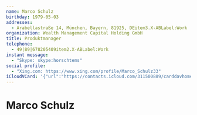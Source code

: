 ```yaml
---
name: Marco Schulz
birthday: 1979-05-03
addresses:
  - Arabellastraße 14, München, Bayern, 81925, DEitem3.X-ABLabel:Work
organization: Wealth Management Capital Holding GmbH
title: Produktmanager
telephone:
  - 49|89|678205409item2.X-ABLabel:Work
instant message:
  - "Skype: skype:horschtems"
social profile:
  - "Xing.com: https://www.xing.com/profile/Marco_Schulz33"
iCloudVCard: '{"url":"https://contacts.icloud.com/311500889/carddavhome/card/MDIyZDQ0YmEtMzA5MS00YTY5LWI5NzctYjBjNDMxMGI2Y2Vl.vcf","etag":"\"kmfhbmca\"","data":"BEGIN:VCARD\r\nVERSION:3.0\r\nFN:\r\nN:Schulz;Marco;;;\r\nUID:022d44ba-3091-4a69-b977-b0c4310b6ceeX-Skype:horschtemsX-skype:horschtem\r\nBDAY;VALUE=date:1979-05-03\r\nADR:;;Arabellastraße 14;München;Bayern;81925;DEitem3.X-ABLabel:Work;\r\nitem1.X-ABLABEL:Work\r\nitem2.X-ABLABEL:Work\r\nitem3.X-ABLABEL:Work\r\nPRODID:-//Apple Inc.//iOS 10.2.1//EN\r\nREV:2025-04-03T22:04:05Z\r\nORG:Wealth Management Capital Holding GmbH;\r\nTITLE:Produktmanager\r\nTEL:49|89|678205409item2.X-ABLabel:Work\r\n;VALUE=uri:https://gateway.icloud.com/contacts/311500889/ck/card/535cc6ac1a\r\n 0144e3430cce6e885c3982\r\nIMPP;X-SERVICE-TYPE=Skype;type=HOME;type=pref:skype:horschtems\r\nX-SOCIALPROFILE;type=xing.com;x-user=Marco_Schulz33:https://www.xing.com/pr\r\n ofile/Marco_Schulz33\r\nEND:VCARD"}'
---
```

# Marco Schulz